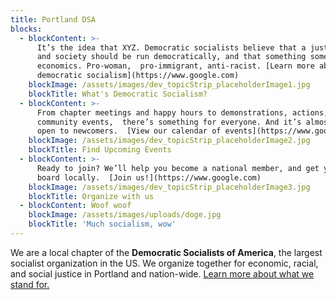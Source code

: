 ```yaml
---
title: Portland DSA
blocks:
  - blockContent: >-
      It’s the idea that XYZ. Democratic socialists believe that a just economy
      and society should be run democratically, and that something something
      economics. Pro-woman,  pro-immigrant, anti-racist. [Learn more about
      democratic socialism](https://www.google.com)
    blockImage: /assets/images/dev_topicStrip_placeholderImage1.jpg
    blockTitle: What's Democratic Socialism?
  - blockContent: >-
      From chapter meetings and happy hours to demonstrations, actions, and
      community events,  there’s something for everyone. And it’s almost all
      open to newcomers.  [View our calendar of events](https://www.google.com)
    blockImage: /assets/images/dev_topicStrip_placeholderImage2.jpg
    blockTitle: Find Upcoming Events
  - blockContent: >-
      Ready to join? We’ll help you become a national member, and get you on
      board locally.  [Join us!](https://www.google.com)
    blockImage: /assets/images/dev_topicStrip_placeholderImage3.jpg
    blockTitle: Organize with us
  - blockContent: Woof woof
    blockImage: /assets/images/uploads/doge.jpg
    blockTitle: 'Much socialism, wow'
---
```

We are a local chapter of the **Democratic Socialists of America**, the largest socialist
organization in the US. We organize together for economic, racial, and social justice
in Portland and nation-wide. [Learn more about what we stand for.](http://www.google.com)
